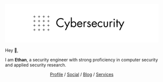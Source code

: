 <img width="1201" alt="Screenshot 2020-10-01 at 1" src="https://raw.githubusercontent.com/ethanabraham/ethanabraham/refs/heads/main/ethan.png">

Hey 👋,

I am **Ethan**, a security engineer with strong proficiency in computer security and applied security research.

<p align="center">
  <a href="https://www.linkedin.com/in/ethanabraham/" target="_blank">Profile</a>  /  <a href="https://twitter.com/ethanabraham" target="_blank">Social</a>  /  <a href="https://ethanabraham.com/blog/" target="_blank">Blog</a>  /  <a href="https://security.in" target="_blank">Services</a>
</p>
